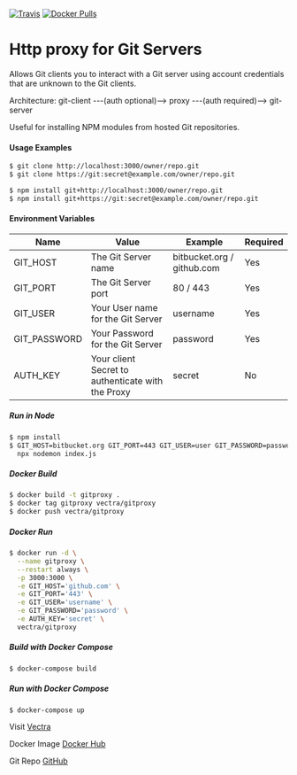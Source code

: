 [![Travis](https://img.shields.io/travis/vectra/gitproxy.svg?style=flat-square)](https://travis-ci.org/vectra/gitproxy)
[![Docker Pulls](https://img.shields.io/docker/pulls/vectra/gitproxy.svg?style=flat-square)](https://vectra.co.za)

# Http proxy for Git Servers

Allows Git clients you to interact with a Git server using account credentials
that are unknown to the Git clients.

Architecture: git-client ---(auth optional)--> proxy ---(auth required)--> git-server

Useful for installing NPM modules from hosted Git repositories.

#### Usage Examples
```sh
$ git clone http://localhost:3000/owner/repo.git
$ git clone https://git:secret@example.com/owner/repo.git

$ npm install git+http://localhost:3000/owner/repo.git
$ npm install git+https://git:secret@example.com/owner/repo.git
```

#### Environment Variables
| Name | Value | Example | Required |
| ------ | ------ | ------ | ------ |
| GIT_HOST | The Git Server name | bitbucket.org / github.com | Yes |
| GIT_PORT | The Git Server port | 80 / 443 |  Yes |
| GIT_USER | Your User name for the Git Server | username |  Yes |
| GIT_PASSWORD | Your Password for the Git Server | password |  Yes |
| AUTH_KEY | Your client Secret to authenticate with the Proxy | secret |  No |

##### Run in Node
```sh
$ npm install
$ GIT_HOST=bitbucket.org GIT_PORT=443 GIT_USER=user GIT_PASSWORD=password \
  npx nodemon index.js
```

##### Docker Build
```sh
$ docker build -t gitproxy .
$ docker tag gitproxy vectra/gitproxy
$ docker push vectra/gitproxy
```

##### Docker Run
```sh
$ docker run -d \
  --name gitproxy \
  --restart always \
  -p 3000:3000 \
  -e GIT_HOST='github.com' \
  -e GIT_PORT='443' \
  -e GIT_USER='username' \
  -e GIT_PASSWORD='password' \
  -e AUTH_KEY='secret' \
  vectra/gitproxy
```

##### Build with Docker Compose
```sh
$ docker-compose build
```

##### Run with Docker Compose
```sh
$ docker-compose up
```

Visit [Vectra](https://vectra.co.za)

Docker Image [Docker Hub](https://hub.docker.com/r/vectra/gitproxy)

Git Repo [GitHub](https://github.com/VectraSA/gitproxy)
